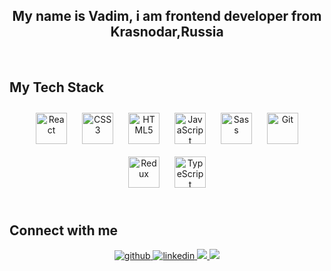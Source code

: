  <div align="center"><h2 color="white">My name is Vadim, i am frontend developer from Krasnodar,Russia</h2></div>  
  

<br/>


<h2>My Tech Stack</h2>

<div display='flex' gap='20px' width='100%' padding='10px' align="center">  
<img style="margin: 10px" src="https://profilinator.rishav.dev/skills-assets/react-original-wordmark.svg" alt="React" height="50" /> 
<img style="margin: 10px" src="https://profilinator.rishav.dev/skills-assets/css3-original-wordmark.svg" alt="CSS3" height="50" />
<img style="margin: 10px" src="https://profilinator.rishav.dev/skills-assets/html5-original-wordmark.svg" alt="HTML5" height="50" />
<img style="margin: 10px" src="https://profilinator.rishav.dev/skills-assets/javascript-original.svg" alt="JavaScript" height="50" /> 
<img style="margin: 10px" src="https://profilinator.rishav.dev/skills-assets/sass-original.svg" alt="Sass" height="50" />
<img style="margin: 10px" src="https://profilinator.rishav.dev/skills-assets/git-scm-icon.svg" alt="Git" height="50" />
<img style="margin: 10px" src="https://profilinator.rishav.dev/skills-assets/redux-original.svg" alt="Redux" height="50" />
<img style="margin: 10px" src="https://profilinator.rishav.dev/skills-assets/typescript-original.svg" alt="TypeScript" height="50" />
</div> 

<br/>  


## Connect with me  
<div display='flex' gap='20px' align="center">
<a href="https://github.com/hateq" target="_blank">
<img src=https://img.shields.io/badge/github-%2324292e.svg?&style=for-the-badge&logo=github&logoColor=white alt=github style="margin-bottom: 5px;" />
</a>
<a href="https://linkedin.com/in/vadim-konyukhov-a958b9283/" target="_blank">
<img src=https://img.shields.io/badge/linkedin-%231E77B5.svg?&style=for-the-badge&logo=linkedin&logoColor=white alt=linkedin style="margin-bottom: 5px;" />
</a>  
  <a href="https://vk.com/cvrsdxdx" target="_blank">
  <img src="https://img.shields.io/badge/VK-blue?style=for-the-badge&logo=VK&logoColor=white"/>
  </a>
  <a href="https://t.me/fhdhddjb" target="_blank">
    <img src="https://img.shields.io/badge/Telegram-blue?style=for-the-badge&logo=telegram&logoColor=white"/>
  </a>
</div>  
  

<br/>  


